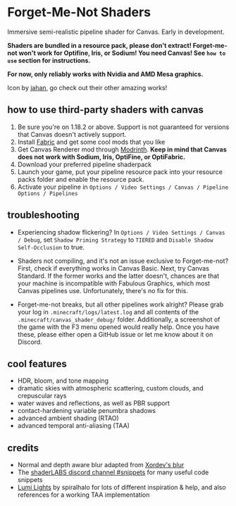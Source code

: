 # Forget-Me-Not Shaders

Immersive semi-realistic pipeline shader for Canvas. Early in development.

**Shaders are bundled in a resource pack, please don't extract! Forget-me-not won't work for Optifine, Iris, or Sodium! You need Canvas! See `how to use` section for instructions.**

**For now, only reliably works with Nvidia and AMD Mesa graphics.**

Icon by [jahan](https://www.instagram.com/jahan.artt/), go check out their other amazing works!

## how to use third-party shaders with canvas
1. Be sure you're on 1.18.2 or above. Support is not guaranteed for versions that Canvas doesn't actively support.
2. Install [Fabric](https://fabricmc.net/) and get some cool mods that you like
3. Get Canvas Renderer mod through [Modrinth](https://modrinth.com/mod/canvas). **Keep in mind that Canvas does not work with Sodium, Iris, OptiFine, or OptiFabric.**
4. Download your preferred pipeline shaderpack
5. Launch your game, put your pipeline resource pack into your resource packs folder and enable the resource pack.
6. Activate your pipeline in `Options / Video Settings / Canvas / Pipeline Options / Pipelines`

## troubleshooting
- Experiencing shadow flickering? In `Options / Video Settings / Canvas / Debug`, set `Shadow Priming Strategy` to `TIERED` and `Disable Shadow Self-Occlusion` to true.

- Shaders not compiling, and it's not an issue exclusive to Forget-me-not? First, check if everything works in Canvas Basic. Next, try Canvas Standard. If the former works and the latter doesn't, chances are that your machine is incompatible with Fabulous Graphics, which most Canvas pipelines use. Unfortunately, there's no fix for this.

- Forget-me-not breaks, but all other pipelines work alright? Please grab your log in `.minecraft/logs/latest.log` and all contents of the `.minecraft/canvas_shader_debug/` folder. Additionally, a screenshot of the game with the F3 menu opened would really help. Once you have these, please either open a GitHub issue or let me know about it on Discord.

## cool features
- HDR, bloom, and tone mapping
- dramatic skies with atmospheric scattering, custom clouds, and crepuscular rays
- water waves and reflections, as well as PBR support
- contact-hardening variable penumbra shadows 
- advanced ambient shading (RTAO)
- advanced temporal anti-aliasing (TAA)

## credits
- Normal and depth aware blur adapted from [Xordev's blur](https://github.com/XorDev/Ominous-Shaderpack/blob/main/shaders/lib/Blur.inc)
- The [shaderLABS discord channel #snippets](https://discord.com/channels/237199950235041794/525510804494221312/959153316401655849) for many useful code snippets
- [Lumi Lights](https://github.com/spiralhalo/LumiLights) by spiralhalo for lots of different inspiration & help, and also references for a working TAA implementation

<!-- ## discord
https://discord.gg/Zzn4jJapRH -->